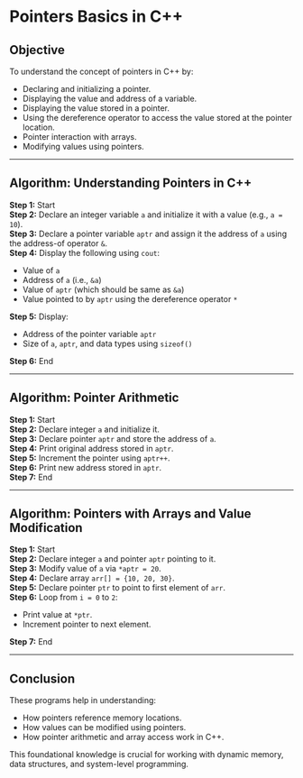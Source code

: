 # Pointers Basics in C++

## Objective
To understand the concept of pointers in C++ by:

- Declaring and initializing a pointer.
- Displaying the value and address of a variable.
- Displaying the value stored in a pointer.
- Using the dereference operator to access the value stored at the pointer location.
- Pointer interaction with arrays.
- Modifying values using pointers.

---

## Algorithm: Understanding Pointers in C++

**Step 1:** Start  
**Step 2:** Declare an integer variable `a` and initialize it with a value (e.g., `a = 10`).  
**Step 3:** Declare a pointer variable `aptr` and assign it the address of `a` using the address-of operator `&`.  
**Step 4:** Display the following using `cout`:
- Value of `a`
- Address of `a` (i.e., `&a`)
- Value of `aptr` (which should be same as `&a`)
- Value pointed to by `aptr` using the dereference operator `*`

**Step 5:** Display:
- Address of the pointer variable `aptr`
- Size of `a`, `aptr`, and data types using `sizeof()`

**Step 6:** End  

---

## Algorithm: Pointer Arithmetic

**Step 1:** Start  
**Step 2:** Declare integer `a` and initialize it.  
**Step 3:** Declare pointer `aptr` and store the address of `a`.  
**Step 4:** Print original address stored in `aptr`.  
**Step 5:** Increment the pointer using `aptr++`.  
**Step 6:** Print new address stored in `aptr`.  
**Step 7:** End  

---

## Algorithm: Pointers with Arrays and Value Modification

**Step 1:** Start  
**Step 2:** Declare integer `a` and pointer `aptr` pointing to it.  
**Step 3:** Modify value of `a` via `*aptr = 20`.  
**Step 4:** Declare array `arr[] = {10, 20, 30}`.  
**Step 5:** Declare pointer `ptr` to point to first element of `arr`.  
**Step 6:** Loop from `i = 0` to `2`:
- Print value at `*ptr`.
- Increment pointer to next element.

**Step 7:** End  

---

## Conclusion
These programs help in understanding:
- How pointers reference memory locations.
- How values can be modified using pointers.
- How pointer arithmetic and array access work in C++.

This foundational knowledge is crucial for working with dynamic memory, data structures, and system-level programming.
